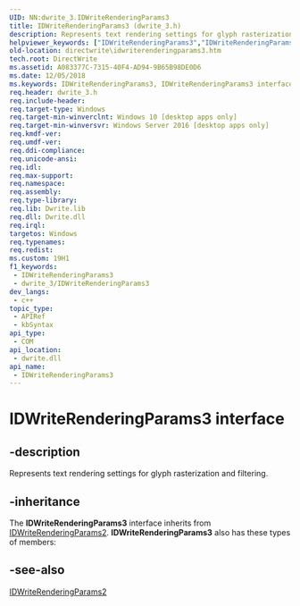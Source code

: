 ```yaml
---
UID: NN:dwrite_3.IDWriteRenderingParams3
title: IDWriteRenderingParams3 (dwrite_3.h)
description: Represents text rendering settings for glyph rasterization and filtering.
helpviewer_keywords: ["IDWriteRenderingParams3","IDWriteRenderingParams3 interface [Direct Write]","IDWriteRenderingParams3 interface [Direct Write]","described","directwrite.idwriterenderingparams3","dwrite_3/IDWriteRenderingParams3"]
old-location: directwrite\idwriterenderingparams3.htm
tech.root: DirectWrite
ms.assetid: A083377C-7315-40F4-AD94-9B65B98DE0D6
ms.date: 12/05/2018
ms.keywords: IDWriteRenderingParams3, IDWriteRenderingParams3 interface [Direct Write], IDWriteRenderingParams3 interface [Direct Write],described, directwrite.idwriterenderingparams3, dwrite_3/IDWriteRenderingParams3
req.header: dwrite_3.h
req.include-header: 
req.target-type: Windows
req.target-min-winverclnt: Windows 10 [desktop apps only]
req.target-min-winversvr: Windows Server 2016 [desktop apps only]
req.kmdf-ver: 
req.umdf-ver: 
req.ddi-compliance: 
req.unicode-ansi: 
req.idl: 
req.max-support: 
req.namespace: 
req.assembly: 
req.type-library: 
req.lib: Dwrite.lib
req.dll: Dwrite.dll
req.irql: 
targetos: Windows
req.typenames: 
req.redist: 
ms.custom: 19H1
f1_keywords:
 - IDWriteRenderingParams3
 - dwrite_3/IDWriteRenderingParams3
dev_langs:
 - c++
topic_type:
 - APIRef
 - kbSyntax
api_type:
 - COM
api_location:
 - dwrite.dll
api_name:
 - IDWriteRenderingParams3
---
```


# IDWriteRenderingParams3 interface


## -description

Represents text rendering settings for glyph rasterization and filtering.

## -inheritance

The <b>IDWriteRenderingParams3</b> interface inherits from <a href="/windows/win32/api/dwrite_2/nn-dwrite_2-idwriterenderingparams2">IDWriteRenderingParams2</a>. <b>IDWriteRenderingParams3</b> also has these types of members:

## -see-also

<a href="/windows/win32/api/dwrite_2/nn-dwrite_2-idwriterenderingparams2">IDWriteRenderingParams2</a>

